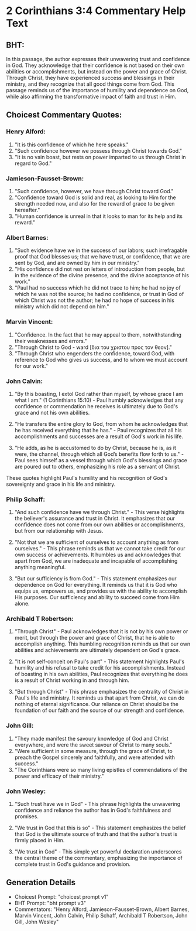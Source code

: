 # 2 Corinthians 3:4 Commentary Help Text

## BHT:
In this passage, the author expresses their unwavering trust and confidence in God. They acknowledge that their confidence is not based on their own abilities or accomplishments, but instead on the power and grace of Christ. Through Christ, they have experienced success and blessings in their ministry, and they recognize that all good things come from God. This passage reminds us of the importance of humility and dependence on God, while also affirming the transformative impact of faith and trust in Him.

## Choicest Commentary Quotes:
### Henry Alford:
1. "It is this confidence of which he here speaks."
2. "Such confidence however we possess through Christ towards God."
3. "It is no vain boast, but rests on power imparted to us through Christ in regard to God."

### Jamieson-Fausset-Brown:
1. "Such confidence, however, we have through Christ toward God."
2. "Confidence toward God is solid and real, as looking to Him for the strength needed now, and also for the reward of grace to be given hereafter."
3. "Human confidence is unreal in that it looks to man for its help and its reward."

### Albert Barnes:
1. "Such evidence have we in the success of our labors; such irrefragable proof that God blesses us; that we have trust, or confidence, that we are sent by God, and are owned by him in our ministry."
2. "His confidence did not rest on letters of introduction from people, but in the evidence of the divine presence, and the divine acceptance of his work."
3. "Paul had no success which he did not trace to him; he had no joy of which he was not the source; he had no confidence, or trust in God of which Christ was not the author; he had no hope of success in his ministry which did not depend on him."

### Marvin Vincent:
1. "Confidence. In the fact that he may appeal to them, notwithstanding their weaknesses and errors."
2. "Through Christ to God - ward [δια του χριστου προς τον θεον]."
3. "Through Christ who engenders the confidence, toward God, with reference to God who gives us success, and to whom we must account for our work."

### John Calvin:
1. "By this boasting, I extol God rather than myself, by whose grace I am what I am." (1 Corinthians 15:10) - Paul humbly acknowledges that any confidence or commendation he receives is ultimately due to God's grace and not his own abilities.

2. "He transfers the entire glory to God, from whom he acknowledges that he has received everything that he has." - Paul recognizes that all his accomplishments and successes are a result of God's work in his life.

3. "He adds, as he is accustomed to do by Christ, because he is, as it were, the channel, through which all God’s benefits flow forth to us." - Paul sees himself as a vessel through which God's blessings and grace are poured out to others, emphasizing his role as a servant of Christ.

These quotes highlight Paul's humility and his recognition of God's sovereignty and grace in his life and ministry.

### Philip Schaff:
1. "And such confidence have we through Christ." - This verse highlights the believer's assurance and trust in Christ. It emphasizes that our confidence does not come from our own abilities or accomplishments, but from our relationship with Jesus.

2. "Not that we are sufficient of ourselves to account anything as from ourselves." - This phrase reminds us that we cannot take credit for our own success or achievements. It humbles us and acknowledges that apart from God, we are inadequate and incapable of accomplishing anything meaningful.

3. "But our sufficiency is from God." - This statement emphasizes our dependence on God for everything. It reminds us that it is God who equips us, empowers us, and provides us with the ability to accomplish His purposes. Our sufficiency and ability to succeed come from Him alone.

### Archibald T Robertson:
1. "Through Christ" - Paul acknowledges that it is not by his own power or merit, but through the power and grace of Christ, that he is able to accomplish anything. This humbling recognition reminds us that our own abilities and achievements are ultimately dependent on God's grace.

2. "It is not self-conceit on Paul's part" - This statement highlights Paul's humility and his refusal to take credit for his accomplishments. Instead of boasting in his own abilities, Paul recognizes that everything he does is a result of Christ working in and through him.

3. "But through Christ" - This phrase emphasizes the centrality of Christ in Paul's life and ministry. It reminds us that apart from Christ, we can do nothing of eternal significance. Our reliance on Christ should be the foundation of our faith and the source of our strength and confidence.

### John Gill:
1. "They made manifest the savoury knowledge of God and Christ everywhere, and were the sweet savour of Christ to many souls."
2. "Were sufficient in some measure, through the grace of Christ, to preach the Gospel sincerely and faithfully, and were attended with success."
3. "The Corinthians were so many living epistles of commendations of the power and efficacy of their ministry."

### John Wesley:
1. "Such trust have we in God" - This phrase highlights the unwavering confidence and reliance the author has in God's faithfulness and promises.

2. "We trust in God that this is so" - This statement emphasizes the belief that God is the ultimate source of truth and that the author's trust is firmly placed in Him.

3. "We trust in God" - This simple yet powerful declaration underscores the central theme of the commentary, emphasizing the importance of complete trust in God's guidance and provision.


## Generation Details
- Choicest Prompt: "choicest prompt v1"
- BHT Prompt: "bht prompt v3"
- Commentators: "Henry Alford, Jamieson-Fausset-Brown, Albert Barnes, Marvin Vincent, John Calvin, Philip Schaff, Archibald T Robertson, John Gill, John Wesley"
